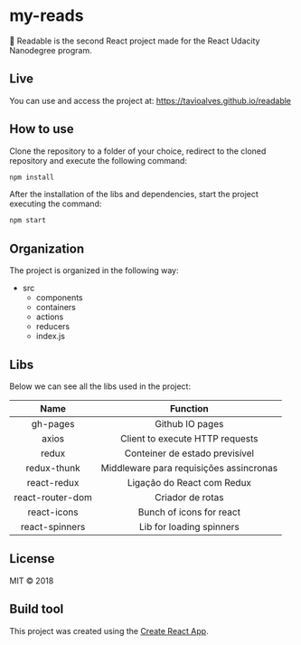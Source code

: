 # my-reads

:scroll: Readable is the second React project made for the React Udacity Nanodegree program.

## Live 

You can use and access the project at: https://tavioalves.github.io/readable

## How to use

Clone the repository to a folder of your choice, redirect to the cloned repository and execute the following command:

```javascript
npm install
```
After the installation of the libs and dependencies, start the project executing the command:

```javascript
npm start
```

## Organization

The project is organized in the following way:

- src    
  - components
  - containers
  - actions
  - reducers
  - index.js

## Libs

Below we can see all the libs used in the project:

Name | Function
|:---:| :-----:|
gh-pages | Github IO pages
axios | Client to execute HTTP requests
redux | Conteiner de estado previsível
redux-thunk | Middleware para requisições assincronas
react-redux | Ligação do React com Redux
react-router-dom | Criador de rotas 
react-icons | Bunch of icons for react
react-spinners | Lib for loading spinners

## License

MIT © 2018

## Build tool

This project was created using the [Create React App](https://github.com/facebookincubator/create-react-app).
